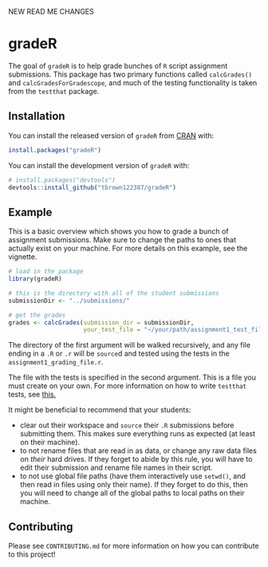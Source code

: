 
<!-- README.md is generated from README.Rmd. Please edit that file -->
NEW READ ME CHANGES
# gradeR

<!-- badges: start -->
<!-- badges: end -->

The goal of `gradeR` is to help grade bunches of `R` script assignment
submissions. This package has two primary functions called
`calcGrades()` and `calcGradesForGradescope`, and much of the testing
functionality is taken from the `testthat` package.

## Installation

You can install the released version of `gradeR` from
[CRAN](https://CRAN.R-project.org) with:

``` r
install.packages("gradeR")
```

You can install the development version of `gradeR` with:

``` r
# install.packages("devtools")
devtools::install_github("tbrown122387/gradeR")
```

## Example

This is a basic overview which shows you how to grade a bunch of
assignment submissions. Make sure to change the paths to ones that
actually exist on your machine. For more details on this example, see
the vignette.

``` r
# load in the package
library(gradeR)

# this is the directory with all of the student submissions
submissionDir <- "../submissions/"

# get the grades
grades <- calcGrades(submission_dir = submissionDir, 
                     your_test_file = "~/your/path/assignment1_test_file.r")
```

The directory of the first argument will be walked recursively, and any
file ending in a `.R` or `.r` will be `source`d and tested using the
tests in the `assignment1_grading_file.r`.

The file with the tests is specified in the second argument. This is a
file you must create on your own. For more information on how to write
`testthat` tests, see
[this.](https://cran.r-project.org/package=testthat)

It might be beneficial to recommend that your students:

-   clear out their workspace and `source` their `.R` submissions before
    submitting them. This makes sure everything runs as expected (at
    least on their machine).
-   to not rename files that are read in as data, or change any raw data
    files on *their* hard drives. If they forget to abide by this rule,
    you will have to edit their submission and rename file names in
    their script.
-   to not use global file paths (have them interactively use `setwd()`,
    and then read in files using only their name). If they forget to do
    this, then you will need to change all of the global paths to local
    paths on their machine.

## Contributing

Please see `CONTRIBUTING.md` for more information on how you can
contribute to this project!
